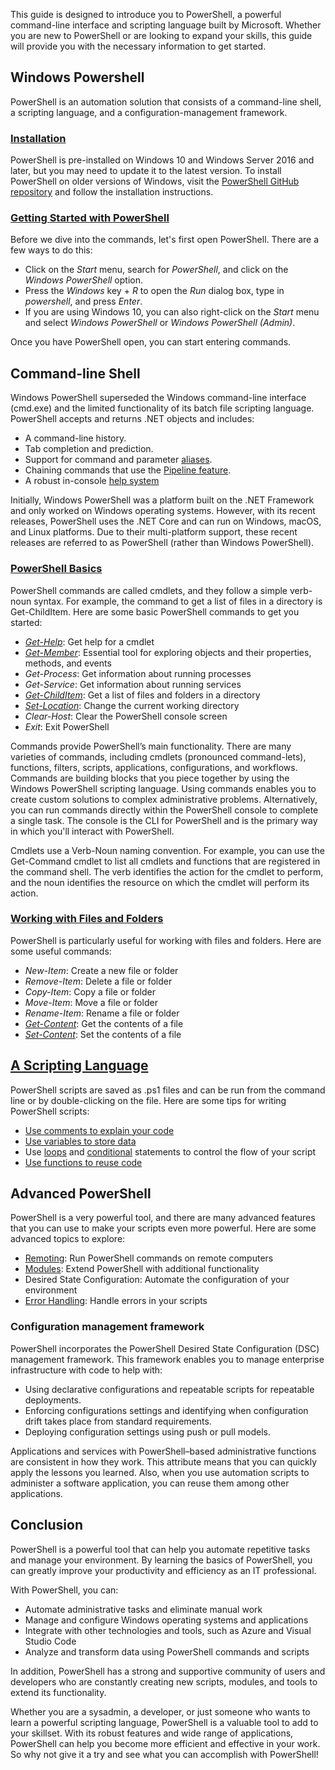This guide is designed to introduce you to PowerShell, a powerful command-line interface and scripting language built by Microsoft. Whether you are new to PowerShell or are looking to expand your skills, this guide will provide you with the necessary information to get started.

## Windows Powershell

PowerShell is an automation solution that consists of a command-line shell, a scripting language, and a configuration-management framework.

### [Installation](Install\installation.md)
PowerShell is pre-installed on Windows 10 and Windows Server 2016 and later, but you may need to update it to the latest version. To install PowerShell on older versions of Windows, visit the [PowerShell GitHub repository](https://github.com/PowerShell/PowerShell) and follow the installation instructions.

### [Getting Started with PowerShell](GetStart.md)
Before we dive into the commands, let's first open PowerShell. There are a few ways to do this:

+ Click on the *Start* menu, search for *PowerShell*, and click on the *Windows PowerShell* option.
+ Press the *Windows* key + *R* to open the *Run* dialog box, type in *powershell*, and press *Enter*.
+ If you are using Windows 10, you can also right-click on the *Start* menu and select *Windows PowerShell* or *Windows PowerShell (Admin)*.

Once you have PowerShell open, you can start entering commands.

## Command-line Shell

Windows PowerShell superseded the Windows command-line interface (cmd.exe) and the limited functionality of its batch file scripting language. PowerShell accepts and returns .NET objects and includes:

+ A command-line history.
+ Tab completion and prediction.
+ Support for command and parameter [aliases](getalias.md).
+ Chaining commands that use the [Pipeline feature](pipeline.md).
+ A robust in-console [help system](gethelp.md)

Initially, Windows PowerShell was a platform built on the .NET Framework and only worked on Windows operating systems. However, with its recent releases, PowerShell uses the .NET Core and can run on Windows, macOS, and Linux platforms. Due to their multi-platform support, these recent releases are referred to as PowerShell (rather than Windows PowerShell).

### [PowerShell Basics](GetStart.md)
PowerShell commands are called cmdlets, and they follow a simple verb-noun syntax. For example, the command to get a list of files in a directory is Get-ChildItem. Here are some basic PowerShell commands to get you started:

+ [*Get-Help*](gethelp.md): Get help for a cmdlet
+ [*Get-Member*](get_member.md): Essential tool for exploring objects and their properties, methods, and events
+ *Get-Process*: Get information about running processes
+ *Get-Service*: Get information about running services
+ [*Get-ChildItem*](files_folders.md#get-childitem): Get a list of files and folders in a directory
+ [*Set-Location*](files_folders.md#set-location): Change the current working directory
+ *Clear-Host*: Clear the PowerShell console screen
+ *Exit*: Exit PowerShell

Commands provide PowerShell’s main functionality. There are many varieties of commands, including cmdlets (pronounced command-lets), functions, filters, scripts, applications, configurations, and workflows. Commands are building blocks that you piece together by using the Windows PowerShell scripting language. Using commands enables you to create custom solutions to complex administrative problems. Alternatively, you can run commands directly within the PowerShell console to complete a single task. The console is the CLI for PowerShell and is the primary way in which you'll interact with PowerShell.

Cmdlets use a Verb-Noun naming convention. For example, you can use the Get-Command cmdlet to list all cmdlets and functions that are registered in the command shell. The verb identifies the action for the cmdlet to perform, and the noun identifies the resource on which the cmdlet will perform its action.

### [Working with Files and Folders](files_folders.md)
PowerShell is particularly useful for working with files and folders. Here are some useful commands:

+ *New-Item*: Create a new file or folder
+ *Remove-Item*: Delete a file or folder
+ *Copy-Item*: Copy a file or folder
+ *Move-Item*: Move a file or folder
+ *Rename-Item*: Rename a file or folder
+ [*Get-Content*](out_format.md#get-content): Get the contents of a file
+ [*Set-Content*](out_format.md#set-content): Set the contents of a file

## [A Scripting Language](./Scripting/variables.md)

PowerShell scripts are saved as .ps1 files and can be run from the command line or by double-clicking on the file. Here are some tips for writing PowerShell scripts:

+ [Use comments to explain your code](./Scripting/comments.md)
+ [Use variables to store data](./Scripting/variables.md)
+ Use [loops](./Scripting/loops.md) and [conditional](./Scripting/cond.md) statements to control the flow of your script
+ [Use functions to reuse code](./Scripting/functions.md)

## Advanced PowerShell

PowerShell is a very powerful tool, and there are many advanced features that you can use to make your scripts even more powerful. Here are some advanced topics to explore:

+ [Remoting](./Advanced/remoting.md): Run PowerShell commands on remote computers
+ [Modules](./Advanced/modules.md): Extend PowerShell with additional functionality
+ Desired State Configuration: Automate the configuration of your environment
+ [Error Handling](./Advanced/ErrorHandling.md): Handle errors in your scripts

### Configuration management framework
PowerShell incorporates the PowerShell Desired State Configuration (DSC) management framework. This framework enables you to manage enterprise infrastructure with code to help with:

+ Using declarative configurations and repeatable scripts for repeatable deployments.
+ Enforcing configurations settings and identifying when configuration drift takes place from standard requirements.
+ Deploying configuration settings using push or pull models.

Applications and services with PowerShell–based administrative functions are consistent in how they work. This attribute means that you can quickly apply the lessons you learned. Also, when you use automation scripts to administer a software application, you can reuse them among other applications.

## Conclusion

PowerShell is a powerful tool that can help you automate repetitive tasks and manage your environment. By learning the basics of PowerShell, you can greatly improve your productivity and efficiency as an IT professional.

With PowerShell, you can:

* Automate administrative tasks and eliminate manual work
* Manage and configure Windows operating systems and applications
* Integrate with other technologies and tools, such as Azure and Visual Studio Code
* Analyze and transform data using PowerShell commands and scripts

In addition, PowerShell has a strong and supportive community of users and developers who are constantly creating new scripts, modules, and tools to extend its functionality.

Whether you are a sysadmin, a developer, or just someone who wants to learn a powerful scripting language, PowerShell is a valuable tool to add to your skillset. With its robust features and wide range of applications, PowerShell can help you become more efficient and effective in your work. So why not give it a try and see what you can accomplish with PowerShell!
